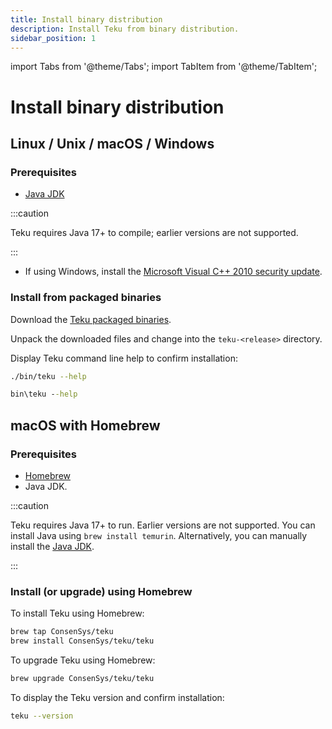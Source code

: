 ```yaml
---
title: Install binary distribution
description: Install Teku from binary distribution.
sidebar_position: 1
---
```


import Tabs from '@theme/Tabs';
import TabItem from '@theme/TabItem';

# Install binary distribution

## Linux / Unix / macOS / Windows

### Prerequisites

- [Java JDK](https://www.oracle.com/java/technologies/javase-downloads.html)

:::caution

Teku requires Java 17+ to compile; earlier versions are not supported.

:::

<!-- markdown-link-check-disable-next-line -->

- If using Windows, install the [Microsoft Visual C++ 2010 security update](https://www.microsoft.com/en-us/download/details.aspx?id=26999).

### Install from packaged binaries

Download the [Teku packaged binaries](https://github.com/ConsenSys/teku/releases).

Unpack the downloaded files and change into the `teku-<release>` directory.

Display Teku command line help to confirm installation:

<Tabs>
  <TabItem value="Linux/macOS" label="Linux/macOS" default>

```bash
./bin/teku --help
```

  </TabItem>
  <TabItem value="Windows" label="Windows" >

```bat
bin\teku --help
```

  </TabItem>
</Tabs>

## macOS with Homebrew

### Prerequisites

- [Homebrew](https://brew.sh/)
- Java JDK.

:::caution

Teku requires Java 17+ to run. Earlier versions are not supported. You can install Java using `brew install temurin`. Alternatively, you can manually install the [Java JDK](https://www.oracle.com/java/technologies/javase-downloads.html).

:::

### Install (or upgrade) using Homebrew

To install Teku using Homebrew:

```bash
brew tap ConsenSys/teku
brew install ConsenSys/teku/teku
```

To upgrade Teku using Homebrew:

```bash
brew upgrade ConsenSys/teku/teku
```

To display the Teku version and confirm installation:

```bash
teku --version
```
